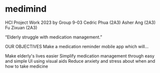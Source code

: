 # medimind

HCI Project Work 2023 by Group 9-03
Cedric Phua (2A3)
Asher Ang (2A3)
Fu Zixuan (2A3) 

“Elderly struggle with medication management.”

OUR OBJECTIVES
Make a medication reminder mobile app which will...

Make elderly's lives easier 
Simplify medication management through easy and simple UI using visual aids 
Reduce anxiety and stress about when and how to take medicine
